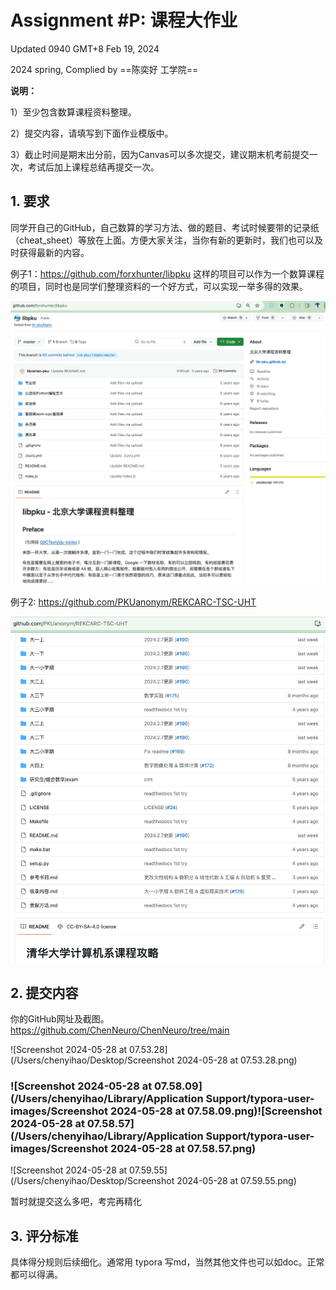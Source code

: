 # Assignment #P: 课程大作业

Updated 0940 GMT+8 Feb 19, 2024

2024 spring, Complied by ==陈奕好 工学院==



**说明：**

1）至少包含数算课程资料整理。

2）提交内容，请填写到下面作业模版中。

3）截止时间是期末出分前，因为Canvas可以多次提交，建议期末机考前提交一次，考试后加上课程总结再提交一次。



## 1. 要求

同学开自己的GitHub，自己数算的学习方法、做的题目、考试时候要带的记录纸（cheat_sheet）等放在上面。方便大家关注，当你有新的更新时，我们也可以及时获得最新的内容。

例子1：https://github.com/forxhunter/libpku 这样的项目可以作为一个数算课程的项目，同时也是同学们整理资料的一个好方式，可以实现一举多得的效果。



![image-20240219114316139](https://raw.githubusercontent.com/GMyhf/img/main/img/image-20240219114316139.png)





例子2: https://github.com/PKUanonym/REKCARC-TSC-UHT

![image-20240219114436829](https://raw.githubusercontent.com/GMyhf/img/main/img/image-20240219114436829.png)



## 2. 提交内容

你的GitHub网址及截图。
https://github.com/ChenNeuro/ChenNeuro/tree/main

![Screenshot 2024-05-28 at 07.53.28](/Users/chenyihao/Desktop/Screenshot 2024-05-28 at 07.53.28.png)

### ![Screenshot 2024-05-28 at 07.58.09](/Users/chenyihao/Library/Application Support/typora-user-images/Screenshot 2024-05-28 at 07.58.09.png)![Screenshot 2024-05-28 at 07.58.57](/Users/chenyihao/Library/Application Support/typora-user-images/Screenshot 2024-05-28 at 07.58.57.png)

![Screenshot 2024-05-28 at 07.59.55](/Users/chenyihao/Desktop/Screenshot 2024-05-28 at 07.59.55.png)

暂时就提交这么多吧，考完再精化

## 3. 评分标准

具体得分规则后续细化。通常用 typora 写md，当然其他文件也可以如doc。正常都可以得满。







